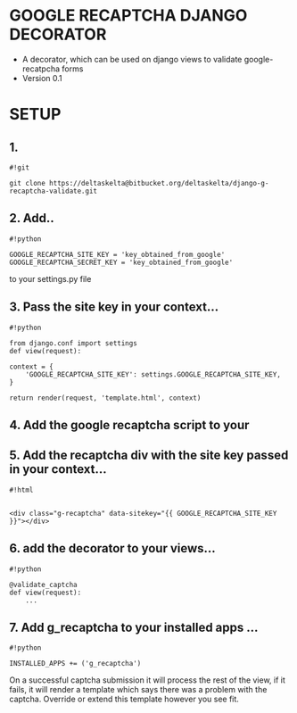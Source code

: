 # GOOGLE RECAPTCHA DJANGO DECORATOR #

* A decorator, which can be used on django views to validate google-recatpcha forms
* Version 0.1

# SETUP #

## 1. ## 
```
#!git

git clone https://deltaskelta@bitbucket.org/deltaskelta/django-g-recaptcha-validate.git
```
 
## 2. Add.. ##
```
#!python

GOOGLE_RECAPTCHA_SITE_KEY = 'key_obtained_from_google'
GOOGLE_RECAPTCHA_SECRET_KEY = 'key_obtained_from_google' 
```
to your settings.py file

## 3. Pass the site key in your context... ##

```
#!python

from django.conf import settings
def view(request):

context = {
    'GOOGLE_RECAPTCHA_SITE_KEY': settings.GOOGLE_RECAPTCHA_SITE_KEY,
}

return render(request, 'template.html', context)
```

## 4. Add the google recaptcha script to your <head> ##

## 5. Add the recaptcha div with the site key passed in your context... ##

```
#!html


<div class="g-recaptcha" data-sitekey="{{ GOOGLE_RECAPTCHA_SITE_KEY }}"></div>
```
## 6. add the decorator to your views... ##


```
#!python

@validate_captcha
def view(request):
    ...
```
## 7. Add g_recaptcha to your installed apps ... ##


```
#!python

INSTALLED_APPS += ('g_recaptcha')
```
On a successful captcha submission it will process the rest of the view, if it fails, it will render a template which says there was a problem with the captcha. Override or extend this template however you see fit.